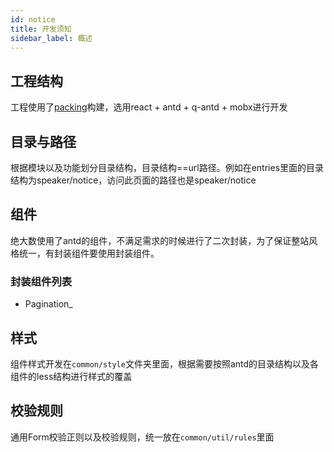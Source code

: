 ```yaml
---
id: notice
title: 开发须知
sidebar_label: 概述
---
```



## 工程结构

工程使用了[packing](https://github.com/packingjs/packing)构建，选用react + antd + q-antd + mobx进行开发

## 目录与路径

根据模块以及功能划分目录结构，目录结构==url路径。例如在entries里面的目录结构为speaker/notice，访问此页面的路径也是speaker/notice

## 组件

绝大数使用了antd的组件，不满足需求的时候进行了二次封装，为了保证整站风格统一，有封装组件要使用封装组件。

### 封装组件列表

* Pagination_

## 样式

组件样式开发在`common/style`文件夹里面，根据需要按照antd的目录结构以及各组件的less结构进行样式的覆盖

## 校验规则

通用Form校验正则以及校验规则，统一放在`common/util/rules`里面

